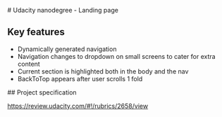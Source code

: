 # Udacity nanodegree - Landing page

## Key features

- Dynamically generated navigation
- Navigation changes to dropdown on small screens to cater for extra content
- Current section is highlighted both in the body and the nav
- BackToTop appears after user scrolls 1 fold

## Project specification

https://review.udacity.com/#!/rubrics/2658/view
